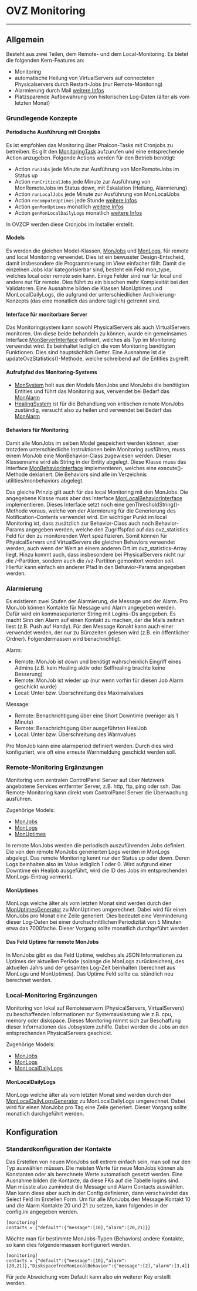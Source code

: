 # OVZ Monitoring
---
## Allgemein
Besteht aus zwei Teilen, dem Remote- und dem Local-Monitoring. Es bietet die folgenden Kern-Features an:
- Monitoring
- automatische Heilung von VirtualServers auf connecteten Physicalservers durch Restart-Jobs (nur Remote-Monitoring)
- Alarmierung durch Mail [weitere Infos](###alarmierung)
- Platzsparende Aufbewahrung von historischen Log-Daten (älter als vom letzten Monat)

### Grundlegende Konzepte

#### Periodische Ausführung mit Cronjobs
Es ist empfohlen das Monitoring über Phalcon-Tasks mit Cronjobs zu betreiben. Es gilt den [MonitoringTask](../tasks/MonitoringTask.php) 
aufzurufen und eine entsprechende Action anzugeben. Folgende Actions werden für den Betrieb benötigt:
- Action `runJobs` jede Minute zur Ausführung von MonRemoteJobs im Status up
- Action `runCriticalJobs` jede Minute zur Ausführung von MonRemoteJobs im Status down, mit Eskalation (Heilung, Alarmierung)
- Action `runLocalJobs` jede Minute zur Ausführung von MonLocalJobs
- Action `recomputeUptimes` jede Stunde [weitere Infos](####das-feld-uptime-in-monremotejobs)
- Action `genMonUptimes` monatlich [weitere Infos](####monuptimes)
- Action `genMonLocalDailyLogs` monatlich [weitere Infos](####monlocaldailylogs)

In OVZCP werden diese Cronjobs im Installer erstellt.

#### Models
Es werden die gleichen Model-Klassen, [MonJobs](../models/MonJobs.php) und [MonLogs](../models/MonLogs.php),
für remote und local Monitoring verwendet. Dies ist ein bewusster Design-Entscheid, 
damit insbesondere die Programmierung im View einfacher fällt. Damit die einzelnen Jobs klar kategorisierbar sind, besteht 
ein Feld mon_type, welches local oder remote sein kann. Einige Felder sind nur für local und andere nur für remote. Dies 
führt zu ein bisschen mehr Komplexität bei den Validatoren.
Eine Ausnahme bilden die Klassen MonUptimes und MonLocalDailyLogs, die aufgrund der unterschiedlichen Archivierung-Konzepts
(das eine monatlich das andere täglich) getrennt sind. 

#### Interface für monitorbare Server
Das Monitoringsystem kann sowohl PhysicalServers als auch VirtualServers monitoren. Um diese beide behandeln zu können, wurde 
ein gemeinsames Interface [MonServerInterface](../interfaces/MonServerInterface.php) definiert, welches als Typ im Monitoring 
verwendet wird. Es beinhaltet lediglich die vom Monitoring benötigten Funktionen. Dies sind hauptsächlich Getter. Eine Ausnahme 
ist die updateOvzStatistics()-Methode, welche schreibend auf die Entities zugreift.

#### Aufrufpfad des Monitoring-Systems
- [MonSystem](../services/MonSystem.php) holt aus den Models MonJobs und MonJobs die benötigten Entities und führt das
Monitoring aus, verwendet bei Bedarf das [MonAlarm](../services/MonAlarm.php)
- [HealingSystem](../services/MonHealing.php) ist für die Behandlung von kritischen remote MonJobs zuständig, versucht also zu heilen und verwendet bei Bedarf das [MonAlarm](../services/MonAlarm.php)    

#### Behaviors für Monitoring
Damit alle MonJobs im selben Model gespeichert werden können, aber trotzdem unterschiedliche Instruktionen beim Monitoring 
ausführen, muss einem MonJob eine MonBehavior-Class zugewiesen werden. Dieser Klassenname wird als String in der Entity 
abgelegt. Diese Klasse muss das Interface [MonBehaviorInterface](../interfaces/MonBehaviorInterface.php) implementieren, welches 
eine execute()-Methode deklariert. Die Behaviors sind alle im Verzeichnis utilities/monbehaviors abgelegt. 

Das gleiche Prinzip gilt auch für das local Monitoring mit den MonJobs. Die angegebene Klasse muss aber das Interface 
[MonLocalBehaviorInterface](../interfaces/MonLocalBehaviorInterface.php) implementieren. Dieses Interface setzt noch eine 
genThresholdString()-Methode voraus, welche von der Alarmierung für die Generierung des Notification-Contents verwendet wird. 
Ein wichtiger Punkt im local Monitoring ist, dass zusätzlich zur Behavior-Class auch noch Behavior-Params angegeben werden, 
welche den Zugriffspfad auf das ovz_statistics Feld für den zu monitorenden Wert spezifizieren. Somit können für PhysicalServers
und VirtualServers die gleichen Behaviors verwendet werden, auch wenn der Wert an einem anderen Ort im ovz_statistics-Array liegt. 
Hinzu kommt auch, dass insbesondere bei PhysicalServers nicht nur die /-Partition, sondern auch die /vz-Partition gemonitort
werden soll. Hierfür kann einfach ein anderer Pfad in den Behavior-Params angegeben werden.

### Alarmierung
Es existieren zwei Stufen der Alarmierung, die Message und der Alarm. Pro MonJob können Kontakte für Message und Alarm angegeben
werden. Dafür wird ein kommaseparierter String mit Logins-IDs angegeben. Es macht Sinn den Alarm auf einen Kontakt zu machen, der
die Mails zeitnah liest (z.B. Push auf Handy). Für den Message Konakt kann auch einer verwendet werden, der nur zu Bürozeiten gelesen
wird (z.B. ein öffentlicher Ordner). Folgendermassen wird benachrichtigt:

Alarm:
- Remote: MonJob ist down und benötigt wahrscheinlich Eingriff eines Admins (z.B. kein Healing aktiv oder Selfhealing brachte keine Besserung)
- Remote: MonJob ist wieder up (nur wenn vorhin für diesen Job Alarm geschickt wurde)
- Local: Unter bzw. Überschreitung des Maximalvalues

Message:
- Remote: Benachrichtigung über eine Short Downtime (weniger als 1 Minute)
- Remote: Benachrichtigung über ausgeführten HealJob
- Local: Unter bzw. Überschreitung des Warnvalues

Pro MonJob kann eine alarmperiod definiert werden. Durch dies wird konfiguriert, wie oft eine erneute Warnmeldung geschickt werden
soll.
### Remote-Monitoring Ergänzungen
Monitoring vom zentralen ControlPanel Server auf über Netzwerk angebotene Services entfernter Server, 
z.B. http, ftp, ping oder ssh.
Das Remote-Monitoring kann direkt vom ControlPanel Server die Überwachung ausführen. 

Zugehörige Models:
- [MonJobs](../models/MonJobs.php)
- [MonLogs](../models/MonLogs.php)
- [MonUptimes](../models/MonUptimes.php)

In remote MonJobs werden die periodisch auszuführenden Jobs definiert. Die von den remote MonJobs generierten Logs werden in
MonLogs abgelegt. Das remote Monitoring kennt nur den Status up oder down. Deren Logs beinhalten also im Value 
lediglich 1 oder 0. Wird aufgrund einer Downtime ein Healjob ausgeführt, wird die ID des Jobs im entsprechenden 
MonLogs-Eintrag vermerkt.

#### MonUptimes
MonLogs welche älter als vom letzten Monat sind werden durch den [MonUptimesGenerator](../utilities/MonUptimesGenerator.php) 
zu MonUptimes umgerechnet. Dabei wird für einen MonJobs pro Monat eine Zeile generiert. Dies bedeutet eine Verminderung
dieser Log-Daten bei einer durchschnittlichen Periodizität von 5 Minuten etwa das 7000fache. Dieser Vorgang sollte monatlich 
durchgeführt werden.

#### Das Feld Uptime für remote MonJobs
In MonJobs gibt es das Feld Uptime, welches als JSON Informationen zu Uptimes der aktuellen Periode (solange die 
MonLogs zurückreichen), des aktuellen Jahrs und der gesamten Log-Zeit beinhalten (berechnet aus MonLogs und
MonUptimes). Das Uptime Feld sollte ca. stündlich neu berechnet werden. 

### Local-Monitoring Ergänzungen
Monitoring von lokal auf Remoteservern (PhysicalServers, VirtualServers) zu beschaffenden Informationen zur Systemauslastung 
wie z.B. cpu, memory oder diskspace. Dieses Monitoring nimmt sich zur Beschaffung dieser Informationen das Jobsystem zuhilfe.
Dabei werden die Jobs an den entsprechenden PhysicalServers geschickt. 

Zugehörige Models:
- [MonJobs](../models/MonJobs.php)
- [MonLogs](../models/MonLogs.php)
- [MonLocalDailyLogs](../models/MonLocalDailyLogs.php)

#### MonLocalDailyLogs
MonLogs welche älter als vom letzten Monat sind werden durch den 
[MonLocalDailyLogsGenerator](../utilities/MonLocalDailyLogsGenerator.php) zu MonLocalDailyLogs
umgerechnet. Dabei wird für einen MonJobs pro Tag eine Zeile generiert. Dieser Vorgang sollte monatlich durchgeführt
werden. 

## Konfiguration

### Standardkonfiguration der Kontakte
Das Erstellen von neuen MonJobs soll extrem einfach sein, man soll nur den Typ auswählen müssen.
Die meisten Werte für neue MonJobs können als Konstanten oder als berechnete Werte automatisch gesetzt werden. 
Eine Ausnahme bilden die Kontakte, da diese FKs auf die Tabelle logins sind. 
Man müsste also zumindest die Message und Alarm Contacts auswählen. 
Man kann diese aber auch in der Config definieren, dann verschwindet das Select Feld im Erstellen Form.
Um für alle MonJobs den Message Kontakt 10 und die Alarm Kontakte 20 und 21 zu setzen, kann folgendes in der config.ini angegeben werden.
```
[monitoring]
contacts = {"default":{"message":[10],"alarm":[20,21]}}
```
Möchte man für bestimmte MonJobs-Typen (Behaviors) andere Kontakte, so kann dies folgendermassen konfiguriert werden.
```
[monitoring]
contacts = {"default":{"message":[10],"alarm":[20,21]},"DiskspacefreeMonLocalBehavior":{"message":[2],"alarm":[3,4]}
```
Für jede Abweichung vom Default kann also ein weiterer Key erstellt werden.